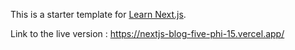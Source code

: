 This is a starter template for [Learn Next.js](https://nextjs.org/learn).

Link to the live version : https://nextjs-blog-five-phi-15.vercel.app/ 